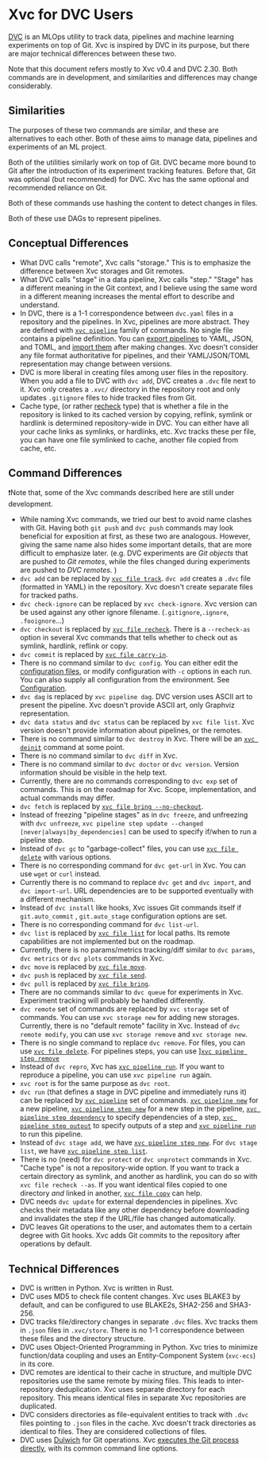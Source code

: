 # Xvc for DVC Users

[DVC](https://dvc.org) is an MLOps utility to track data, pipelines and machine learning experiments on top of Git. 
Xvc is inspired by DVC in its purpose, but there are major technical differences between these two. 

Note that this document refers mostly to Xvc v0.4 and DVC 2.30.
Both commands are in development, and similarities and differences may change considerably.

## Similarities

The purposes of these two commands are similar, and these are alternatives to each other. 
Both of these aims to manage data, pipelines and experiments of an ML project. 

Both of the utilities similarly work on top of Git. 
DVC became more bound to Git after the introduction of its experiment tracking features.
Before that, Git was optional (but recommended) for DVC.
Xvc has the same optional and recommended reliance on Git. 

Both of these commands use hashing the content to detect changes in files. 

Both of these use DAGs to represent pipelines. 

## Conceptual Differences


- What DVC calls "remote", Xvc calls "storage." This is to emphasize the difference between Xvc storages and Git remotes. 
- What DVC calls "stage" in a data pipeline, Xvc calls "step." "Stage" has a different meaning in the Git context, and I believe using the same word in a different meaning increases the mental effort to describe and understand. 
- In DVC, there is a 1-1 correspondence between `dvc.yaml` files in a repository and the pipelines.  In Xvc, pipelines are more abstract. They are defined with [`xvc pipeline`](/ref/xvc-pipeline.md) family of commands. No single file contains a pipeline definition. You can [export pipelines](/ref/xvc-pipeline-export.md) to YAML, JSON, and TOML, and [import them](/ref/xvc-pipeline-import.md) after making changes. Xvc doesn't consider any file format authoritative for pipelines, and their YAML/JSON/TOML representation may change between versions.
- DVC is more liberal in creating files among user files in the repository. When you add a file to DVC with `dvc add`, DVC creates a `.dvc` file next to it. Xvc only creates a `.xvc/` directory in the repository root and only updates `.gitignore` files to hide tracked files from Git.
- Cache type, (or rather [recheck](/concepts/recheck.md) type) that is whether a file in the repository is linked to its cached version by copying, reflink, symlink or hardlink is determined repository-wide in DVC. You can either have all your cache links as symlinks, or hardlinks, etc. Xvc tracks these per file, you can have one file symlinked to cache, another file copied from cache, etc. 

## Command Differences

❗Note that, some of the Xvc commands described here are still under development. 

* While naming Xvc commands, we tried our best to avoid name clashes with Git. Having both `git push` and `dvc push` commands may look beneficial for exposition at first, as these two are analogous. However, giving the same name also hides some important details, that are more difficult to emphasize later. (e.g. DVC experiments are _Git objects_ that are pushed to _Git remotes_, while the files changed during experiments are pushed to _DVC remotes._ )
* `dvc add` can be replaced by [`xvc file track`](/ref/xvc-file-track.md).  `dvc add` creates a `.dvc` file (formatted in YAML) in the repository. Xvc doesn't create separate files for tracked paths. 
* `dvc check-ignore` can be replaced by `xvc check-ignore`. Xvc version can be used against any other ignore filename. (`.gitignore`,`.ignore`, `.fooignore`...)
* `dvc checkout` is replaced by [`xvc file recheck`](/ref/xvc-file-recheck.md). There is a `--recheck-as` option in several Xvc commands that tells whether to check out as symlink, hardlink, reflink or copy. 
* `dvc commit` is replaced by [`xvc file carry-in`](/ref/xvc-file-carry-in). 
* There is no command similar to `dvc config`.  You can either edit the [configuration files](/intro/configuration.md), or modify configuration with `-c` options in each run. You can also supply all configuration from the environment.  See [Configuration](/intro/configuration.md).
* `dvc dag` is replaced by `xvc pipeline dag`. DVC version uses ASCII art to present the pipeline. Xvc doesn't provide ASCII art, only Graphviz representation. 
* `dvc data status` and `dvc status` can be replaced by `xvc file list`. Xvc version doesn't provide information about pipelines, or the remotes. 
* There is no command similar to `dvc destroy` in Xvc. There will be an [`xvc deinit`](/ref/xvc-deinit.md) command at some point. 
* There is no command similar to `dvc diff` in Xvc. 
* There is no command similar to `dvc doctor` or `dvc version`. Version information should be visible in the help text. 
* Currently, there are no commands corresponding to `dvc exp` set of commands. This is on the roadmap for Xvc. Scope, implementation, and actual commands may differ.
* `dvc fetch` is replaced by [`xvc file bring --no-checkout`](/ref/xvc-file-bring.md). 
* Instead of freezing "pipeline stages" as in `dvc freeze`, and unfreezing with `dvc unfreeze`, `xvc pipeline step update --changed [never|always|by_dependencies]` can be used to specify if/when to run a pipeline step. 
* Instead of `dvc gc` to "garbage-collect" files, you can use [`xvc file delete`](/ref/xvc-file-delete.md)  with various options. 
* There is no corresponding command for `dvc get-url` in Xvc. You can use `wget` or `curl` instead. 
* Currently there is no command to replace `dvc get` and `dvc import`, and `dvc import-url`.  URL dependencies are to be supported eventually with a different mechanism. 
* Instead of `dvc install` like hooks, Xvc issues Git commands itself if `git.auto_commit` , `git.auto_stage` configuration options are set. 
* There is no corresponding command for `dvc list-url`. 
* `dvc list` is replaced by [`xvc file list`](/ref/xvc-file-list.md) for local paths. Its remote capabilities are not implemented but on the roadmap. 
* Currently, there is no params/metrics tracking/diff similar to `dvc params`, `dvc metrics` or `dvc plots` commands in Xvc. 
* `dvc move` is replaced by [`xvc file move`](/ref/xvc-file-move.md). 
* `dvc push` is replaced by [`xvc file send`](/ref/xvc-file-send.md).
* `dvc pull` is replaced by [`xvc file bring`](/xvc-file-bring.md).
* There are no commands similar to `dvc queue` for experiments in Xvc. Experiment tracking will probably be handled differently. 
* `dvc remote` set of commands are replaced by `xvc storage` set of commands. You can use `xvc storage new` for adding new storages. Currently, there is no "default remote" facility in Xvc. Instead of `dvc remote modify`, you can use `xvc storage remove` and `xvc storage new`. 
* There is no single command to replace `dvc remove`. For files, you can use [`xvc file delete`](/ref/xvc-file-delete.md). For pipelines steps, you can use ][`xvc pipeline step remove`](/ref/xvc-pipeline-step-remove.md)
* Instead of `dvc repro`, Xvc has [`xvc pipeline run`](/ref/xvc-pipeline-run.md). If you want to reproduce a pipeline, you can use `xvc pipeline run` again. 
* `xvc root` is for the same purpose as `dvc root`. 
* `dvc run` (that defines a stage in DVC pipeline and immediately runs it) can be replaced by [`xvc pipeline`](/ref/xvc-pipeline.md) set of commands. [`xvc pipeline new`](/ref/xvc-pipeline-new.md) for a new pipeline, [`xvc pipeline step new`](/ref/xvc-pipeline-step-new.md)  for a new step in the pipeline, [`xvc pipeline step dependency`](/ref/xvc-pipeline-step-dependency.md) to specify dependencies of a step, [`xvc pipeline step output`](/ref/xvc-pipeline-step-output.md)  to specify outputs of a step and [`xvc pipeline run`](/ref/xvc-pipeline-run.md) to run this pipeline. 
* Instead of `dvc stage add`, we have [`xvc pipeline step new`](/ref/xvc-pipeline-step-new.md). For `dvc stage list`, we have [`xvc pipeline step list`](/ref/xvc-pipeline-step-list.md). 
* There is no (need) for `dvc protect`  or `dvc unprotect` commands in Xvc. "Cache type" is not a repository-wide option. If you want to track a certain directory as symlink, and another as hardlink, you can do so with `xvc file recheck --as`. If you want identical files copied to one directory _and_ linked in another, [`xvc file copy`](/ref/xvc-file-copy.md) can help. 
* DVC needs `dvc update` for external dependencies in pipelines. Xvc checks their metadata like any other dependency before downloading and invalidates the step if the URL/file has changed automatically.
* DVC leaves Git operations to the user, and automates them to a certain degree with Git hooks. Xvc adds Git commits to the repository after operations by default.

## Technical Differences

- DVC is written in Python. Xvc is written in Rust. 
- DVC uses MD5 to check file content changes. Xvc uses BLAKE3 by default, and can be configured to use BLAKE2s, SHA2-256 and SHA3-256. 
- DVC tracks file/directory changes in separate `.dvc` files. Xvc tracks them in `.json` files in `.xvc/store`. There is no 1-1 correspondence between these files and the directory structure. 
- DVC uses Object-Oriented Programming in Python. Xvc tries to minimize function/data coupling and uses an Entity-Component System (`xvc-ecs`) in its core. 
- DVC remotes are identical to their cache in structure, and multiple DVC repositories use the same remote by mixing files. This leads to inter-repository deduplication. Xvc uses separate directory for each repository. This means identical files in separate Xvc repositories are duplicated. 
- DVC considers directories as file-equivalent entities to track with `.dvc` files pointing to `.json` files in the cache. Xvc doesn't track directories as identical to files. They are considered collections of files. 
- DVC uses [Dulwich](https://www.dulwich.io) for Git operations. Xvc [executes the Git process directly](/arch/git-and-xvc.md), with its common command line options.
